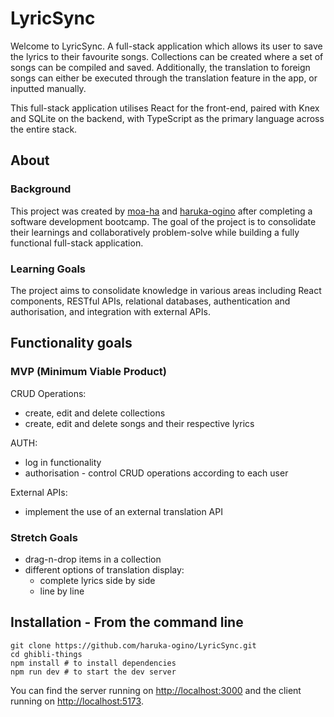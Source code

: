 # LyricSync
Welcome to LyricSync. A full-stack application which allows its user to save the lyrics to their favourite songs. Collections can be created where a set of songs can be compiled and saved. Additionally, the translation to foreign songs can either be executed through the translation feature in the app, or inputted manually.

This full-stack application utilises React for the front-end, paired with Knex and SQLite on the backend, with TypeScript as the primary language across the entire stack.


## About

### Background

This project was created by [moa-ha](https://github.com/moa-ha) and [haruka-ogino](https://github.com/haruka-ogino) after completing a software development bootcamp. The goal of the project is to consolidate their learnings and collaboratively problem-solve while building a fully functional full-stack application.

### Learning Goals

The project aims to consolidate knowledge in various areas including React components, RESTful APIs, relational databases, authentication and authorisation, and integration with external APIs.

## Functionality goals

### MVP (Minimum Viable Product)

CRUD Operations:
* create, edit and delete collections
* create, edit and delete songs and their respective lyrics

AUTH:
* log in functionality
* authorisation - control CRUD operations according to each user

External APIs:
* implement the use of an external translation API

### Stretch Goals

* drag-n-drop items in a collection
* different options of translation display:
    - complete lyrics side by side
    - line by line

## Installation - **From the command line**

```
git clone https://github.com/haruka-ogino/LyricSync.git
cd ghibli-things
npm install # to install dependencies
npm run dev # to start the dev server
```

You can find the server running on [http://localhost:3000](http://localhost:3000) and the client running on [http://localhost:5173](http://localhost:5173).

